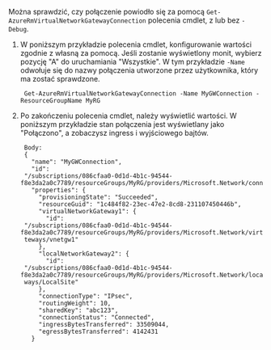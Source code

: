 Można sprawdzić, czy połączenie powiodło się za pomocą `Get-AzureRmVirtualNetworkGatewayConnection` polecenia cmdlet, z lub bez `-Debug`. 

1. W poniższym przykładzie polecenia cmdlet, konfigurowanie wartości zgodnie z własną za pomocą. Jeśli zostanie wyświetlony monit, wybierz pozycję "A" do uruchamiania "Wszystkie". W tym przykładzie `-Name` odwołuje się do nazwy połączenia utworzone przez użytkownika, który ma zostać sprawdzone.

        Get-AzureRmVirtualNetworkGatewayConnection -Name MyGWConnection -ResourceGroupName MyRG

2. Po zakończeniu polecenia cmdlet, należy wyświetlić wartości. W poniższym przykładzie stan połączenia jest wyświetlany jako "Połączono", a zobaczysz ingress i wyjściowego bajtów.

        Body:
        {
          "name": "MyGWConnection",
          "id":
        "/subscriptions/086cfaa0-0d1d-4b1c-94544-f8e3da2a0c7789/resourceGroups/MyRG/providers/Microsoft.Network/connections/MyGWConnection",
          "properties": {
            "provisioningState": "Succeeded",
            "resourceGuid": "1c484f82-23ec-47e2-8cd8-231107450446b",
            "virtualNetworkGateway1": {
              "id":
        "/subscriptions/086cfaa0-0d1d-4b1c-94544-f8e3da2a0c7789/resourceGroups/MyRG/providers/Microsoft.Network/virtualNetworkGa
        teways/vnetgw1"
            },
            "localNetworkGateway2": {
              "id":
        "/subscriptions/086cfaa0-0d1d-4b1c-94544-f8e3da2a0c7789/resourceGroups/MyRG/providers/Microsoft.Network/localNetworkGate
        ways/LocalSite"
            },
            "connectionType": "IPsec",
            "routingWeight": 10,
            "sharedKey": "abc123",
            "connectionStatus": "Connected",
            "ingressBytesTransferred": 33509044,
            "egressBytesTransferred": 4142431
          }
